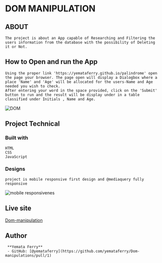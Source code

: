 # DOM MANIPULATION
## ABOUT
    The project is about an App capable of Researching and Filtering the users information from the database with the possibility of Deleting it or Not.

## How to Open and run the App
    Using the proper link 'https://yemataferry.github.io/palindrome' open the page your browser. The page open will display a Dialogbox where a place 'Name' and 'Age' will be allocated for the users-Name and Age needed you wish to check.
    After entering your word in the space provided, click on the 'Submit' button to run and the result will be display under in a table classified under Initials , Name and Age.  
![DOM](./assets/images/desktop%20view.png)
## Project Technical
### Built with
    HTML
    CSS
    JavaScript
### Designs
    project is mobile responsive first design and @mediaquery fully responsive
![mobile responsivenes](./assets/images/phone-view.png)
## Live site
  [Dom-manipulation](https://yemataferry.github.io/Dom-manipulations/)
## Author
     **Yemata Ferry**
     - GitHub: [@yemataferry](https://github.com/yemataferry/Dom-manipulations/pull/1)
